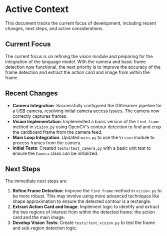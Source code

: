 # Active Context

This document tracks the current focus of development, including recent changes, next steps, and active considerations.

## Current Focus

The current focus is on refining the vision module and preparing for the integration of the language model. With the camera and basic frame detection now functional, the next priority is to improve the accuracy of the frame detection and extract the action card and image from within the frame.

## Recent Changes

- **Camera Integration**: Successfully configured the GStreamer pipeline for a USB camera, resolving initial camera access issues. The camera now correctly captures frames.
- **Vision Implementation**: Implemented a basic version of the `find_frame` method in `vision.py` using OpenCV's contour detection to find and crop the cardboard frame from the camera feed.
- **Main Loop Integration**: Updated `main.py` to use the `Vision` module to process frames from the camera.
- **Initial Tests**: Created `tests/test_camera.py` with a basic unit test to ensure the `Camera` class can be initialized.

## Next Steps

The immediate next steps are:

1.  **Refine Frame Detection**: Improve the `find_frame` method in `vision.py` to be more robust. This may involve using more advanced techniques like shape approximation to ensure the detected contour is a rectangle.
2.  **Extract Action Card and Image**: Implement logic to identify and extract the two regions of interest from within the detected frame: the action card and the main image.
3.  **Develop Vision Tests**: Create `tests/test_vision.py` to test the frame and sub-region detection logic.
